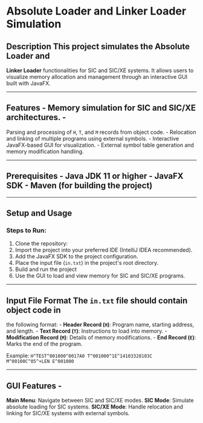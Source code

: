 # Absolute Loader and Linker Loader Simulation

## Description This project simulates the **Absolute Loader** and
**Linker Loader** functionalities for SIC and SIC/XE systems. It
allows users to visualize memory allocation and management through an
interactive GUI built with JavaFX.

---

## Features - Memory simulation for SIC and SIC/XE architectures. -
Parsing and processing of `H`, `T`, and `M` records from object
code. - Relocation and linking of multiple programs using external
symbols. - Interactive JavaFX-based GUI for visualization. - External
symbol table generation and memory modification handling.

---

## Prerequisites - Java JDK 11 or higher - JavaFX SDK - Maven (for building the project)

---

## Setup and Usage

### Steps to Run:
1. Clone the repository: 
2. Import the project into your preferred IDE (IntelliJ IDEA recommended).
3. Add the JavaFX SDK to the project
configuration.
4. Place the input file (`in.txt`) in the project's
root directory.
5. Build and run the project
6. Use the GUI to load and view memory for
SIC and SIC/XE programs.

---

## Input File Format The `in.txt` file should contain object code in
the following format: - **Header Record (`H`)**: Program name,
starting address, and length. - **Text Record (`T`)**:
Instructions to load into memory. - **Modification Record (`M`)**:
Details of memory modifications. - **End Record (`E`)**: Marks the
end of the program.

Example: ``` H^TEST^001000^0017A0 T^001000^1E^14103328103C
M^00100C^05^+LEN E^001000 ```

---

## GUI Features - 
**Main Menu**: Navigate between SIC and SIC/XE modes. 
**SIC Mode**: Simulate absolute loading for SIC systems. 
**SIC/XE Mode**: Handle relocation and linking for SIC/XE systems with external symbols.


